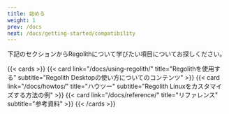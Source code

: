 ```yaml
---
title: 始める
weight: 1
prev: /docs
next: /docs/getting-started/compatibility
---
```


下記のセクションからRegolithについて学びたい項目についてお探しください。

{{< cards >}}
  {{< card link="/docs/using-regolith/" title="Regolithを使用する" subtitle="Regolith Desktopの使い方についてのコンテンツ" >}}
  {{< card link="/docs/howtos/" title="ハウツー" subtitle="Regolith Linuxをカスタマイズする方法の例" >}}
  {{< card link="/docs/reference/" title="リファレンス" subtitle="参考資料" >}}
{{< /cards >}}

